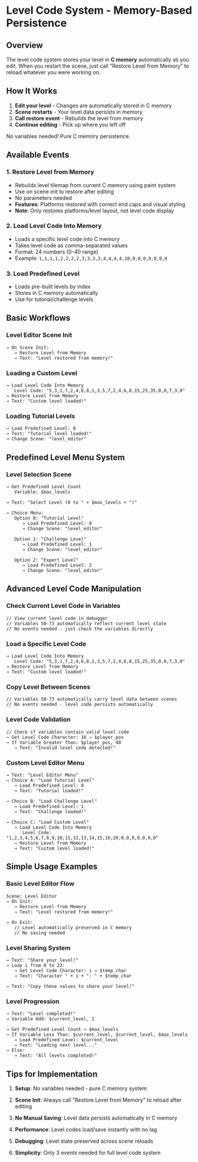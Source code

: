 # Level Code System - Memory-Based Persistence

## Overview

The level code system stores your level in **C memory** automatically as you edit. When you restart the scene, just call "Restore Level from Memory" to reload whatever you were working on.

## How It Works

1. **Edit your level** - Changes are automatically stored in C memory
2. **Scene restarts** - Your level data persists in memory
3. **Call restore event** - Rebuilds the level from memory
4. **Continue editing** - Pick up where you left off

No variables needed! Pure C memory persistence.

## Available Events

### 1. **Restore Level from Memory**
- Rebuilds level tilemap from current C memory using paint system
- Use on scene init to restore after editing
- No parameters needed
- **Features**: Platforms restored with correct end caps and visual styling
- **Note**: Only restores platforms/level layout, not level code display

### 2. **Load Level Code Into Memory**  
- Loads a specific level code into C memory
- Takes level code as comma-separated values
- Format: 24 numbers (0-40 range)
- Example: `1,1,1,1,2,2,2,2,3,3,3,3,4,4,4,4,10,0,0,0,0,0,0,0`

### 3. **Load Predefined Level**
- Loads pre-built levels by index
- Stores in C memory automatically
- Use for tutorial/challenge levels

## Basic Workflows

### Level Editor Scene Init
```
→ On Scene Init:
   → Restore Level from Memory
   → Text: "Level restored from memory!"
```

### Loading a Custom Level
```
→ Load Level Code Into Memory
   Level Code: "5,3,1,7,2,4,6,8,1,3,5,7,2,4,6,8,15,25,35,0,0,7,3,0"
→ Restore Level from Memory
→ Text: "Custom level loaded!"
```

### Loading Tutorial Levels
```
→ Load Predefined Level: 0
→ Text: "Tutorial level loaded!"
→ Change Scene: "level_editor"
```

## Predefined Level Menu System

### Level Selection Scene
```
→ Get Predefined Level Count
   Variable: $max_levels

→ Text: "Select Level (0 to " + $max_levels + ")"

→ Choice Menu:
   Option 0: "Tutorial Level"
      → Load Predefined Level: 0
      → Change Scene: "level_editor"
   
   Option 1: "Challenge Level"  
      → Load Predefined Level: 1
      → Change Scene: "level_editor"
      
   Option 2: "Expert Level"
      → Load Predefined Level: 2  
      → Change Scene: "level_editor"
```

## Advanced Level Code Manipulation

### Check Current Level Code in Variables
```
// View current level code in debugger
// Variables 50-73 automatically reflect current level state
// No events needed - just check the variables directly
```

### Load a Specific Level Code
```
→ Load Level Code Into Memory
   Level Code: "5,3,1,7,2,4,6,8,1,3,5,7,2,4,6,8,15,25,35,0,0,7,3,0"
→ Restore Level from Memory
→ Text: "Custom level loaded!"
```

### Copy Level Between Scenes
```
// Variables 50-73 automatically carry level data between scenes
// No events needed - level code persists automatically
```

### Level Code Validation
```
// Check if variables contain valid level code
→ Get Level Code Character: 16 → $player_pos
→ If Variable Greater Than: $player_pos, 40
   → Text: "Invalid level code detected!"
```

### Custom Level Editor Menu
```
→ Text: "Level Editor Menu"
→ Choice A: "Load Tutorial Level"
   → Load Predefined Level: 0
   → Text: "Tutorial loaded!"
   
→ Choice B: "Load Challenge Level"  
   → Load Predefined Level: 1
   → Text: "Challenge loaded!"
   
→ Choice C: "Load Custom Level"
   → Load Level Code Into Memory
      Level Code: "1,2,3,4,5,6,7,8,9,10,11,12,13,14,15,16,20,0,0,0,0,0,0,0"
   → Restore Level from Memory
   → Text: "Custom level loaded!"
```

## Simple Usage Examples

### Basic Level Editor Flow
```
Scene: Level Editor
→ On Init:
   → Restore Level from Memory
   → Text: "Level restored from memory!"
   
→ On Exit:
   // Level automatically preserved in C memory
   // No saving needed
```

### Level Sharing System
```
→ Text: "Share your level!"
→ Loop i from 0 to 23:
   → Get Level Code Character: i → $temp_char
   → Text: "Character " + i + ": " + $temp_char
   
→ Text: "Copy these values to share your level!"
```

### Level Progression
```
→ Text: "Level completed!"
→ Variable Add: $current_level, 1

→ Get Predefined Level Count → $max_levels
→ If Variable Less Than: $current_level, $current_level, $max_levels
   → Load Predefined Level: $current_level
   → Text: "Loading next level..."
→ Else:
   → Text: "All levels completed!"
```

## Tips for Implementation

1. **Setup**: No variables needed - pure C memory system

2. **Scene Init**: Always call "Restore Level from Memory" to reload after editing

3. **No Manual Saving**: Level data persists automatically in C memory

4. **Performance**: Level codes load/save instantly with no lag

5. **Debugging**: Level state preserved across scene reloads

6. **Simplicity**: Only 3 events needed for full level code system

